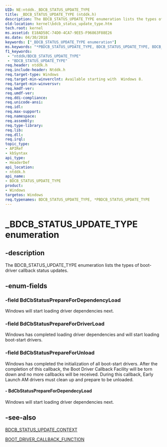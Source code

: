 ```yaml
---
UID: NE:ntddk._BDCB_STATUS_UPDATE_TYPE
title: _BDCB_STATUS_UPDATE_TYPE (ntddk.h)
description: The BDCB_STATUS_UPDATE_TYPE enumeration lists the types of boot-driver callback status updates.
old-location: kernel\bdcb_status_update_type.htm
tech.root: kernel
ms.assetid: E18AD58C-74D0-4CA7-9EE5-F96863F88E26
ms.date: 04/30/2018
keywords: ["_BDCB_STATUS_UPDATE_TYPE enumeration"]
ms.keywords: "*PBDCB_STATUS_UPDATE_TYPE, BDCB_STATUS_UPDATE_TYPE, BDCB_STATUS_UPDATE_TYPE enumeration [Kernel-Mode Driver Architecture], BdCbStatusPrepareForDependecyLoad, BdCbStatusPrepareForDriverLoad, BdCbStatusPrepareForUnload, _BDCB_STATUS_UPDATE_TYPE, kernel.bdcb_status_update_type, ntddk/BDCB_STATUS_UPDATE_TYPE, ntddk/BdCbStatusPrepareForDependecyLoad, ntddk/BdCbStatusPrepareForDriverLoad, ntddk/BdCbStatusPrepareForUnload"
f1_keywords:
 - "ntddk/BDCB_STATUS_UPDATE_TYPE"
 - "BDCB_STATUS_UPDATE_TYPE"
req.header: ntddk.h
req.include-header: Ntddk.h
req.target-type: Windows
req.target-min-winverclnt: Available starting with  Windows 8.
req.target-min-winversvr: 
req.kmdf-ver: 
req.umdf-ver: 
req.ddi-compliance: 
req.unicode-ansi: 
req.idl: 
req.max-support: 
req.namespace: 
req.assembly: 
req.type-library: 
req.lib: 
req.dll: 
req.irql: 
topic_type:
- APIRef
- kbSyntax
api_type:
- HeaderDef
api_location:
- ntddk.h
api_name:
- BDCB_STATUS_UPDATE_TYPE
product:
- Windows
targetos: Windows
req.typenames: BDCB_STATUS_UPDATE_TYPE, *PBDCB_STATUS_UPDATE_TYPE
---
```


# _BDCB_STATUS_UPDATE_TYPE enumeration


## -description


The BDCB_STATUS_UPDATE_TYPE enumeration lists the types of boot-driver callback status updates.


## -enum-fields




### -field BdCbStatusPrepareForDependencyLoad

Windows will start loading driver dependencies next.

### -field BdCbStatusPrepareForDriverLoad

Windows has completed loading driver dependencies and will start loading boot-start drivers.


### -field BdCbStatusPrepareForUnload

Windows has completed the initialization of all boot-start drivers. After the completion of this callback, the Boot Driver Callback Facility will be torn down and no more callbacks will be received. During this callback, Early Launch AM drivers must clean up and prepare to be unloaded.


#### - BdCbStatusPrepareForDependecyLoad

Windows will start loading driver dependencies next.


## -see-also




<a href="https://docs.microsoft.com/windows-hardware/drivers/ddi/ntddk/ns-ntddk-_bdcb_status_update_context">BDCB_STATUS_UPDATE_CONTEXT</a>



<a href="https://docs.microsoft.com/windows-hardware/drivers/ddi/ntddk/nf-ntddk-ioregisterbootdrivercallback">BOOT_DRIVER_CALLBACK_FUNCTION</a>
 

 

